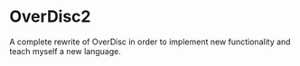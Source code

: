 # OverDisc2

A complete rewrite of OverDisc in order to implement new functionality and teach myself a new language.